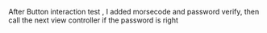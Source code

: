 After Button interaction test , I added morsecode and password verify, then call the next view controller if the password is right
